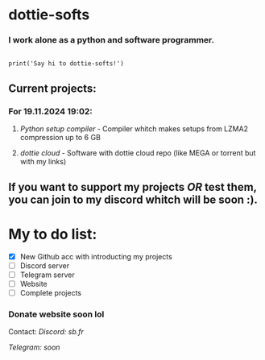# dottie-softs

### I work alone as a python and software programmer.

```

print('Say hi to dottie-softs!')

```

## Current projects:

### For 19.11.2024 19:02:
1. _Python setup compiler_ - Compiler whitch makes setups from LZMA2 compression up to 6 GB

2. _dottie cloud_ - Software with dottie cloud repo (like MEGA or torrent but with my links)

## If you want to support my projects *OR* test them, you can join to my discord whitch will be soon :).

# My to do list:

- [x] New Github acc with introducting my projects
- [ ] Discord server
- [ ] Telegram server
- [ ] Website
- [ ] Complete projects

### Donate website soon lol

Contact:
_Discord: sb.fr_

_Telegram: soon_
